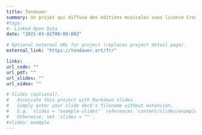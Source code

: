 ```yaml
---
title: Tondauer
summary: Un projet qui diffuse des éditions musicales sous licence Creative Commons.
#tags:
#- Linked Open Data
date: "2021-03-02T00:00:00Z"

# Optional external URL for project (replaces project detail page).
external_link: "https://tondauer.art/fr/"

links:
url_code: ""
url_pdf: ""
url_slides: ""
url_video: ""

# Slides (optional).
#   Associate this project with Markdown slides.
#   Simply enter your slide deck's filename without extension.
#   E.g. `slides = "example-slides"` references `content/slides/example-slides.md`.
#   Otherwise, set `slides = ""`.
#slides: example
---
```


